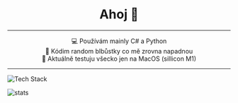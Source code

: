 <h1 align="center">Ahoj 🌸</h1>

---

<p align="center">
  💻 Používám mainly C# a Python<br/>
  🎯 Kódim random blbůstky co mě zrovna napadnou<br/>
  🌱 Aktuálně testuju všecko jen na MacOS (sillicon M1)<br/>
</p>

---

<img src="https://skillicons.dev/icons?i=csharp,python,html,css,js,react" alt="Tech Stack" />

![stats](https://github-readme-stats.vercel.app/api?username=sigmaema&show_icons=true&theme=tokyonight)
